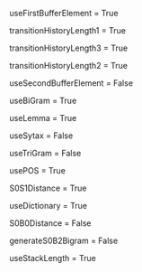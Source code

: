 useFirstBufferElement = True

transitionHistoryLength1 = True

transitionHistoryLength3 = True

transitionHistoryLength2 = True

useSecondBufferElement = False

useBiGram = True

useLemma = True

useSytax = False

useTriGram = False

usePOS = True

S0S1Distance = True

useDictionary = True

S0B0Distance = False

generateS0B2Bigram = False

useStackLength = True

